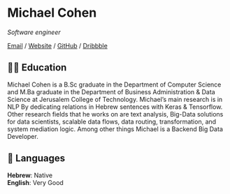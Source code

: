 # Michael Cohen

_Software engineer_<br>

[Email](mailto:shplishka@gmail.com) / [Website](https://shplishka.com/) / [GitHub](https://github.com/shplishka/) / [Dribbble](https://dribbble.com/Shplishka/) 

## 👨‍🎓 Education

Michael Cohen is a B.Sc graduate in the Department of Computer Science and M.Ba graduate in the Department of Business Administration &
Data Science at Jerusalem College of Technology. 
Michael’s main research is in NLP By dedicating relations in Hebrew sentences with Keras
& Tensorflow. Other research fields that he works on are text analysis,
Big-Data solutions for data scientists, scalable data flows, data routing,
transformation, and system mediation logic. Among other things Michael
is a Backend Big Data Developer. 

## 💬 Languages

**Hebrew**: Native <br>
**English**: Very Good
<br><br>
